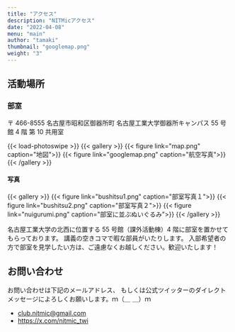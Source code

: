```yaml
---
title: "アクセス"
description: "NITMicアクセス"
date: "2022-04-08"
menu: "main"
author: "tamaki"
thumbnail: "googlemap.png"
weight: "3"
---
```


## 活動場所

### 部室

〒 466-8555 名古屋市昭和区御器所町 名古屋工業大学御器所キャンパス 55 号館 4 階 第 10 共用室

<!-- prettier-ignore-start -->
{{< load-photoswipe >}}
{{< gallery >}}
    {{< figure link="map.png" caption="地図">}}
    {{< figure link="googlemap.png" caption="航空写真">}}
{{< /gallery >}}
<!-- prettier-ignore-end -->

#### 写真

{{< gallery >}}
{{< figure link="bushitsu1.png" caption="部室写真１">}}
{{< figure link="bushitsu2.png" caption="部室写真２">}}
{{< figure link="nuigurumi.png" caption="部室に並ぶぬいぐるみ">}}
{{< /gallery >}}

名古屋工業大学の北西に位置する 55 号館（課外活動棟）4 階に部室を置かせてもらっております。
講義の空きコマで暇な部員がいたりします。
入部希望者の方で部室を見学したい方は、ご遠慮なくお越しください。歓迎いたします！

## お問い合わせ

お問い合わせは下記のメールアドレス、
もしくは公式ツイッターのダイレクトメッセージによろしくお願いします。ｍ（＿ ＿）ｍ

- club.nitmic@gmail.com
- https://x.com/nitmic_twi
